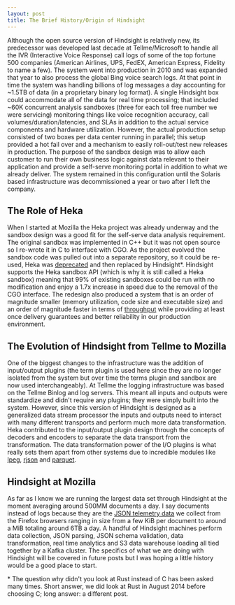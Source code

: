 ```yaml
---
layout: post
title: The Brief History/Origin of Hindsight
---
```


Although the open source version of Hindsight is relatively new, its predecessor
was developed last decade at Tellme/Microsoft to handle all the IVR (Interactive
Voice Response) call logs of some of the top fortune 500 companies (American
Airlines, UPS, FedEX, American Express, Fidelity to name a few). The system went
into production in 2010 and was expanded that year to also process the global
Bing voice search logs. At that point in time the system was handling billions
of log messages a day accounting for ~1.5TB of data (in a proprietary binary log
format). A single Hindsight box could accommodate all of the data for real time
processing; that included ~60K concurrent analysis sandboxes (three for each
toll free number we were servicing) monitoring things like voice recognition
accuracy, call volumes/duration/latencies, and SLAs in addition to the actual
service components and hardware utilization. However, the actual production
setup consisted of two boxes per data center running in parallel; this setup
provided a hot fail over and a mechanism to easily roll-out/test new releases in
production. The purpose of the sandbox design was to allow each customer to run
their own business logic against data relevant to their application and provide
a self-serve monitoring portal in addition to what we already deliver. The
system remained in this configuration until the Solaris based infrastructure was
decommissioned a year or two after I left the company.

## The Role of Heka

When I started at Mozilla the Heka project was already underway and the sandbox
design was a good fit for the self-serve data analysis requirement. The original
sandbox was implemented in C++ but it was not open source so I re-wrote it in C
to interface with CGO. As the project evolved the sandbox code was pulled out
into a separate repository, so it could be re-used, Heka was
[deprecated](https://mail.mozilla.org/pipermail/heka/2016-May/001059.html) and
then replaced by Hindsight*. Hindsight supports the Heka sandbox API (which is
why it is still called a Heka sandbox) meaning that 99% of existing sandboxes
could be run with no modification and enjoy a 1.7x increase in speed due to the
removal of the CGO interface. The redesign also produced a system that is an
order of magnitude smaller (memory utilization, code size and executable size)
and an order of magnitude faster in terms of
[throughput](https://github.com/mozilla-services/hindsight/blob/master/docs/performance.md)
while providing at least once delivery guarantees and better reliability in our
production environment.

## The Evolution of Hindsight from Tellme to Mozilla

One of the biggest changes to the infrastructure was the addition of
input/output plugins (the term plugin is used here since they are no longer
isolated from the system but over time the terms plugin and sandbox are now used
interchangeably). At Tellme the logging infrastructure was based on the Tellme
Binlog and log servers. This meant all inputs and outputs were standardize and
didn't require any plugins; they were simply built into the system. However,
since this version of Hindsight is designed as a generalized data stream
processor the inputs and outputs need to interact with many different transports
and perform much more data transformation. Heka contributed to the input/output
plugin design through the concepts of decoders and encoders to separate the data
transport from the transformation. The data transformation power of the I/O
plugins is what really sets them apart from other systems due to incredible
modules like [lpeg](http://www.inf.puc-rio.br/~roberto/lpeg/lpeg.html),
[rjson](https://mozilla-services.github.io/lua_sandbox_extensions/rjson/index.html)
and
[parquet](https://mozilla-services.github.io/lua_sandbox_extensions/parquet/index.html).

## Hindsight at Mozilla

As far as I know we are running the largest data set through Hindsight at the
moment averaging around 500MM documents a day. I say documents instead of logs
because they are the [JSON telemetry
data](https://gecko.readthedocs.io/en/latest/toolkit/components/telemetry/telemetry/data/index.html)
we collect from the Firefox browsers ranging in size from a few KiB per document
to around a MiB totaling around 6TB a day.  A handful of Hindsight machines
perform data collection, JSON parsing, JSON schema validation, data
transformation, real time analytics and S3 data warehouse loading all tied
together by a Kafka cluster. The specifics of what we are doing with Hindsight
will be covered in future posts but I was hoping a little history would be a
good place to start.

\* The question why didn't you look at Rust instead of C has been asked many
times. Short answer, we did look at Rust in August 2014 before choosing C; long
answer: a different post.
